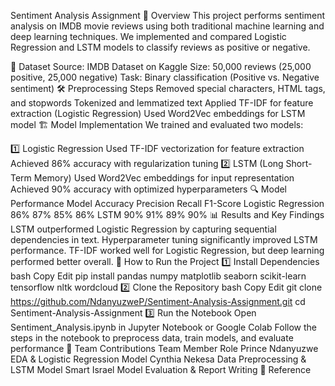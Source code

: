 Sentiment Analysis Assignment
📌 Overview
This project performs sentiment analysis on IMDB movie reviews using both traditional machine learning and deep learning techniques. We implemented and compared Logistic Regression and LSTM models to classify reviews as positive or negative.

📂 Dataset
Source: IMDB Dataset on Kaggle
Size: 50,000 reviews (25,000 positive, 25,000 negative)
Task: Binary classification (Positive vs. Negative sentiment)
🛠 Preprocessing Steps
Removed special characters, HTML tags, and stopwords
Tokenized and lemmatized text
Applied TF-IDF for feature extraction (Logistic Regression)
Used Word2Vec embeddings for LSTM model
🏗 Model Implementation
We trained and evaluated two models:

1️⃣ Logistic Regression
Used TF-IDF vectorization for feature extraction
Achieved 86% accuracy with regularization tuning
2️⃣ LSTM (Long Short-Term Memory)
Used Word2Vec embeddings for input representation
Achieved 90% accuracy with optimized hyperparameters
🔍 Model Performance
Model	Accuracy	Precision	Recall	F1-Score
Logistic Regression	86%	87%	85%	86%
LSTM	90%	91%	89%	90%
📊 Results and Key Findings
LSTM outperformed Logistic Regression by capturing sequential dependencies in text.
Hyperparameter tuning significantly improved LSTM performance.
TF-IDF worked well for Logistic Regression, but deep learning performed better overall.
🚀 How to Run the Project
1️⃣ Install Dependencies
bash
Copy
Edit
pip install pandas numpy matplotlib seaborn scikit-learn tensorflow nltk wordcloud
2️⃣ Clone the Repository
bash
Copy
Edit
git clone https://github.com/NdanyuzweP/Sentiment-Analysis-Assignment.git
cd Sentiment-Analysis-Assignment
3️⃣ Run the Notebook
Open Sentiment_Analysis.ipynb in Jupyter Notebook or Google Colab
Follow the steps in the notebook to preprocess data, train models, and evaluate performance
📌 Team Contributions
Team Member	Role
Prince Ndanyuzwe	EDA & Logistic Regression Model
Cynthia Nekesa	Data Preprocessing & LSTM Model
Smart Israel	Model Evaluation & Report Writing
📎 Reference
